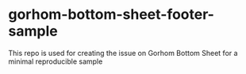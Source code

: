 # gorhom-bottom-sheet-footer-sample
This repo is used for creating the issue on Gorhom Bottom Sheet for a minimal reproducible sample
